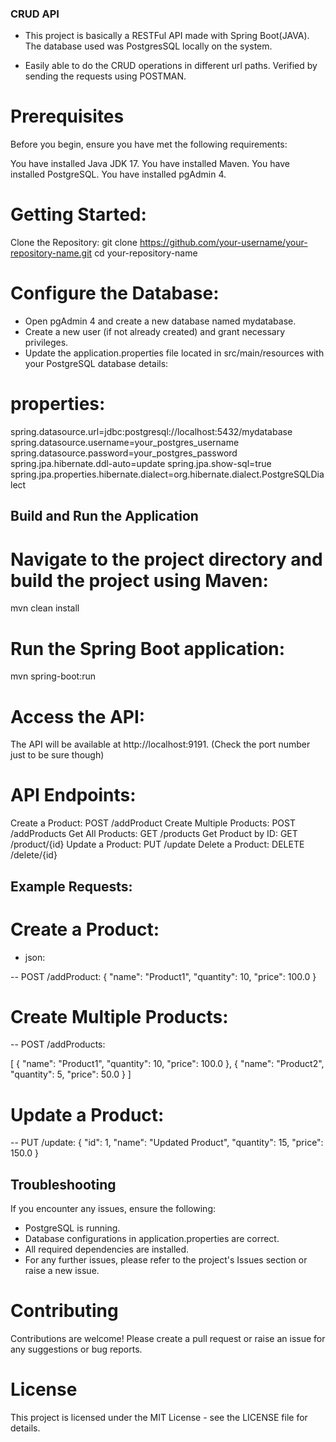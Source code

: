 ### CRUD API

- This project is basically a RESTFul API made with Spring Boot(JAVA). The database used was PostgresSQL locally on the system.

- Easily able to do the CRUD operations in different url paths. Verified by sending the requests using POSTMAN.

# Prerequisites

Before you begin, ensure you have met the following requirements:

You have installed Java JDK 17.
You have installed Maven.
You have installed PostgreSQL.
You have installed pgAdmin 4.

# Getting Started:

Clone the Repository:
git clone https://github.com/your-username/your-repository-name.git
cd your-repository-name

# Configure the Database:

- Open pgAdmin 4 and create a new database named mydatabase.
- Create a new user (if not already created) and grant necessary privileges.
- Update the application.properties file located in src/main/resources with your PostgreSQL database details:

# properties:

spring.datasource.url=jdbc:postgresql://localhost:5432/mydatabase
spring.datasource.username=your_postgres_username
spring.datasource.password=your_postgres_password
spring.jpa.hibernate.ddl-auto=update
spring.jpa.show-sql=true
spring.jpa.properties.hibernate.dialect=org.hibernate.dialect.PostgreSQLDialect

## Build and Run the Application

# Navigate to the project directory and build the project using Maven:

mvn clean install

# Run the Spring Boot application:

mvn spring-boot:run

# Access the API:

The API will be available at http://localhost:9191. (Check the port number just to be sure though)

# API Endpoints:

Create a Product: POST /addProduct
Create Multiple Products: POST /addProducts
Get All Products: GET /products
Get Product by ID: GET /product/{id}
Update a Product: PUT /update
Delete a Product: DELETE /delete/{id}

## Example Requests:

# Create a Product:

- json:

-- POST /addProduct:
{
    "name": "Product1",
    "quantity": 10,
    "price": 100.0
}

# Create Multiple Products:


-- POST /addProducts:

[
    {
        "name": "Product1",
        "quantity": 10,
        "price": 100.0
    },
    {
        "name": "Product2",
        "quantity": 5,
        "price": 50.0
    }
]

# Update a Product:

-- PUT /update:
{
    "id": 1,
    "name": "Updated Product",
    "quantity": 15,
    "price": 150.0
}

## Troubleshooting
If you encounter any issues, ensure the following:

- PostgreSQL is running.
- Database configurations in application.properties are correct.
- All required dependencies are installed.
- For any further issues, please refer to the project's Issues section or raise a new issue.

# Contributing

Contributions are welcome! Please create a pull request or raise an issue for any suggestions or bug reports.

# License

This project is licensed under the MIT License - see the LICENSE file for details.


